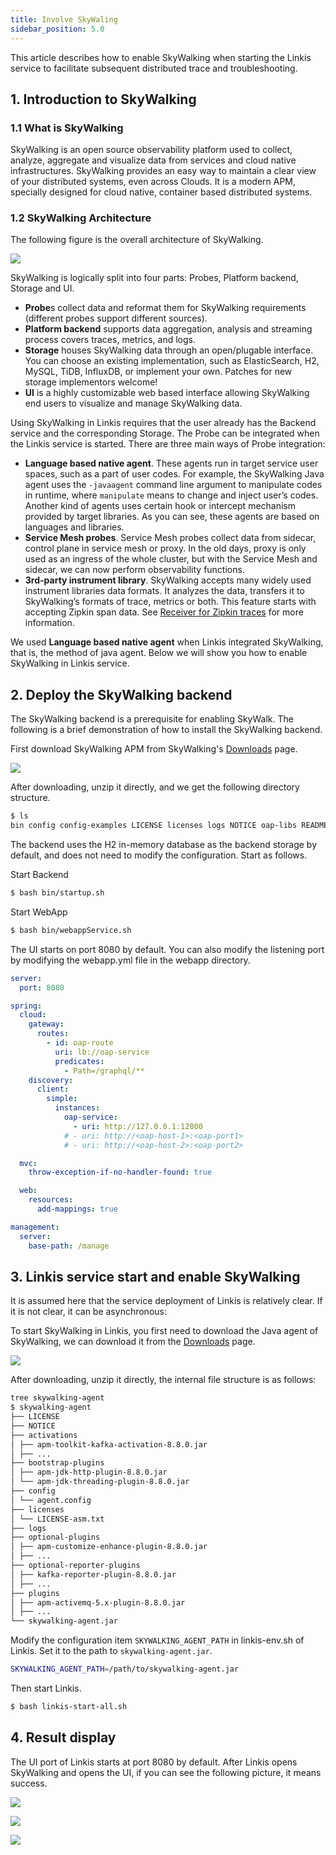 ```yaml
---
title: Involve SkyWaling 
sidebar_position: 5.0
---
```

This article describes how to enable SkyWalking when starting the Linkis service to facilitate subsequent distributed trace and troubleshooting.

## 1. Introduction to SkyWalking

### 1.1 What is SkyWalking

SkyWalking is an open source observability platform used to collect, analyze, aggregate and visualize data from services and cloud native infrastructures. SkyWalking provides an easy way to maintain a clear view of your distributed systems, even across Clouds. It is a modern APM, specially designed for cloud native, container based distributed systems.

### 1.2 SkyWalking Architecture

The following figure is the overall architecture of SkyWalking.

![](/Images/deployment/skywalking/SkyWalking_Architecture.png)

SkyWalking is logically split into four parts: Probes, Platform backend, Storage and UI.
- **Probe**s collect data and reformat them for SkyWalking requirements (different probes support different sources).
- **Platform backend** supports data aggregation, analysis and streaming process covers traces, metrics, and logs.
- **Storage** houses SkyWalking data through an open/plugable interface. You can choose an existing implementation, such as ElasticSearch, H2, MySQL, TiDB, InfluxDB, or implement your own. Patches for new storage implementors welcome!
- **UI** is a highly customizable web based interface allowing SkyWalking end users to visualize and manage SkyWalking data.

Using SkyWalking in Linkis requires that the user already has the Backend service and the corresponding Storage. The Probe can be integrated when the Linkis service is started. There are three main ways of Probe integration:

- **Language based native agent**. These agents run in target service user spaces, such as a part of user codes. For example, the SkyWalking Java agent uses the `-javaagent` command line argument to manipulate codes in runtime, where `manipulate` means to change and inject user’s codes. Another kind of agents uses certain hook or intercept mechanism provided by target libraries. As you can see, these agents are based on languages and libraries.
- **Service Mesh probes**. Service Mesh probes collect data from sidecar, control plane in service mesh or proxy. In the old days, proxy is only used as an ingress of the whole cluster, but with the Service Mesh and sidecar, we can now perform observability functions.
- **3rd-party instrument library**. SkyWalking accepts many widely used instrument libraries data formats. It analyzes the data, transfers it to SkyWalking’s formats of trace, metrics or both. This feature starts with accepting Zipkin span data. See [Receiver for Zipkin traces](https://skywalking.apache.org/docs/main/latest/en/setup/backend/zipkin-trace) for more information.

We used **Language based native agent** when Linkis integrated SkyWalking, that is, the method of java agent. Below we will show you how to enable SkyWalking in Linkis service.


## 2. Deploy the SkyWalking backend
The SkyWalking backend is a prerequisite for enabling SkyWalk. The following is a brief demonstration of how to install the SkyWalking backend.

First download SkyWalking APM from SkyWalking's [Downloads](https://skywalking.apache.org/downloads/) page.

![](/Images/deployment/skywalking/SkyWalking_APM_Download.png)

After downloading, unzip it directly, and we get the following directory structure.
```bash
$ ls
bin config config-examples LICENSE licenses logs NOTICE oap-libs README.txt tools webapp
````

The backend uses the H2 in-memory database as the backend storage by default, and does not need to modify the configuration. Start as follows.

Start Backend
```bash
$ bash bin/startup.sh
````

Start WebApp
```bash
$ bash bin/webappService.sh
````

The UI starts on port 8080 by default. You can also modify the listening port by modifying the webapp.yml file in the webapp directory.
````yaml
server:
  port: 8080

spring:
  cloud:
    gateway:
      routes:
        - id: oap-route
          uri: lb://oap-service
          predicates:
            - Path=/graphql/**
    discovery:
      client:
        simple:
          instances:
            oap-service:
              - uri: http://127.0.0.1:12800
            # - uri: http://<oap-host-1>:<oap-port1>
            # - uri: http://<oap-host-2>:<oap-port2>

  mvc:
    throw-exception-if-no-handler-found: true

  web:
    resources:
      add-mappings: true

management:
  server:
    base-path: /manage
````

## 3. Linkis service start and enable SkyWalking

It is assumed here that the service deployment of Linkis is relatively clear. If it is not clear, it can be asynchronous:

To start SkyWalking in Linkis, you first need to download the Java agent of SkyWalking, we can download it from the [Downloads](https://skywalking.apache.org/downloads/) page.

![](/Images/deployment/skywalking/SkyWalking_Agent_Download.png)

After downloading, unzip it directly, the internal file structure is as follows:
```bash
tree skywalking-agent
$ skywalking-agent
├── LICENSE
├── NOTICE
├── activations
│ ├── apm-toolkit-kafka-activation-8.8.0.jar
│ ├── ...
├── bootstrap-plugins
│ ├── apm-jdk-http-plugin-8.8.0.jar
│ └── apm-jdk-threading-plugin-8.8.0.jar
├── config
│ └── agent.config
├── licenses
│ └── LICENSE-asm.txt
├── logs
├── optional-plugins
│ ├── apm-customize-enhance-plugin-8.8.0.jar
│ ├── ...
├── optional-reporter-plugins
│ ├── kafka-reporter-plugin-8.8.0.jar
│ ├── ...
├── plugins
│ ├── apm-activemq-5.x-plugin-8.8.0.jar
│ ├── ...
└── skywalking-agent.jar

````

Modify the configuration item `SKYWALKING_AGENT_PATH` in linkis-env.sh of Linkis. Set it to the path to `skywalking-agent.jar`.
```bash
SKYWALKING_AGENT_PATH=/path/to/skywalking-agent.jar
````

Then start Linkis.

```bash
$ bash linkis-start-all.sh
````

## 4. Result display

The UI port of Linkis starts at port 8080 by default. After Linkis opens SkyWalking and opens the UI, if you can see the following picture, it means success.

![](/Images/deployment/skywalking/SkyWalking_UI_Dashboard.png)

![](/Images/deployment/skywalking/SkyWalking_UI_Dashboard2.png)

![](/Images/deployment/skywalking/SkyWalking_Topology.png)